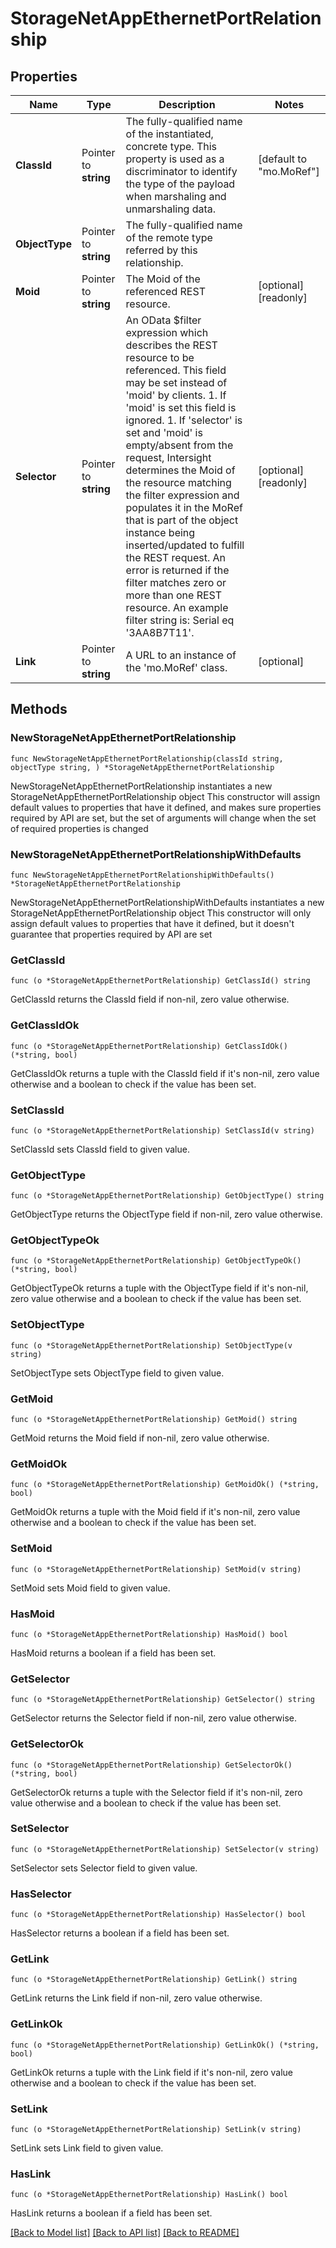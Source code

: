 # StorageNetAppEthernetPortRelationship

## Properties

Name | Type | Description | Notes
------------ | ------------- | ------------- | -------------
**ClassId** | Pointer to **string** | The fully-qualified name of the instantiated, concrete type. This property is used as a discriminator to identify the type of the payload when marshaling and unmarshaling data. | [default to "mo.MoRef"]
**ObjectType** | Pointer to **string** | The fully-qualified name of the remote type referred by this relationship. | 
**Moid** | Pointer to **string** | The Moid of the referenced REST resource. | [optional] [readonly] 
**Selector** | Pointer to **string** | An OData $filter expression which describes the REST resource to be referenced. This field may be set instead of &#39;moid&#39; by clients. 1. If &#39;moid&#39; is set this field is ignored. 1. If &#39;selector&#39; is set and &#39;moid&#39; is empty/absent from the request, Intersight determines the Moid of the resource matching the filter expression and populates it in the MoRef that is part of the object instance being inserted/updated to fulfill the REST request. An error is returned if the filter matches zero or more than one REST resource. An example filter string is: Serial eq &#39;3AA8B7T11&#39;. | [optional] [readonly] 
**Link** | Pointer to **string** | A URL to an instance of the &#39;mo.MoRef&#39; class. | [optional] 

## Methods

### NewStorageNetAppEthernetPortRelationship

`func NewStorageNetAppEthernetPortRelationship(classId string, objectType string, ) *StorageNetAppEthernetPortRelationship`

NewStorageNetAppEthernetPortRelationship instantiates a new StorageNetAppEthernetPortRelationship object
This constructor will assign default values to properties that have it defined,
and makes sure properties required by API are set, but the set of arguments
will change when the set of required properties is changed

### NewStorageNetAppEthernetPortRelationshipWithDefaults

`func NewStorageNetAppEthernetPortRelationshipWithDefaults() *StorageNetAppEthernetPortRelationship`

NewStorageNetAppEthernetPortRelationshipWithDefaults instantiates a new StorageNetAppEthernetPortRelationship object
This constructor will only assign default values to properties that have it defined,
but it doesn't guarantee that properties required by API are set

### GetClassId

`func (o *StorageNetAppEthernetPortRelationship) GetClassId() string`

GetClassId returns the ClassId field if non-nil, zero value otherwise.

### GetClassIdOk

`func (o *StorageNetAppEthernetPortRelationship) GetClassIdOk() (*string, bool)`

GetClassIdOk returns a tuple with the ClassId field if it's non-nil, zero value otherwise
and a boolean to check if the value has been set.

### SetClassId

`func (o *StorageNetAppEthernetPortRelationship) SetClassId(v string)`

SetClassId sets ClassId field to given value.


### GetObjectType

`func (o *StorageNetAppEthernetPortRelationship) GetObjectType() string`

GetObjectType returns the ObjectType field if non-nil, zero value otherwise.

### GetObjectTypeOk

`func (o *StorageNetAppEthernetPortRelationship) GetObjectTypeOk() (*string, bool)`

GetObjectTypeOk returns a tuple with the ObjectType field if it's non-nil, zero value otherwise
and a boolean to check if the value has been set.

### SetObjectType

`func (o *StorageNetAppEthernetPortRelationship) SetObjectType(v string)`

SetObjectType sets ObjectType field to given value.


### GetMoid

`func (o *StorageNetAppEthernetPortRelationship) GetMoid() string`

GetMoid returns the Moid field if non-nil, zero value otherwise.

### GetMoidOk

`func (o *StorageNetAppEthernetPortRelationship) GetMoidOk() (*string, bool)`

GetMoidOk returns a tuple with the Moid field if it's non-nil, zero value otherwise
and a boolean to check if the value has been set.

### SetMoid

`func (o *StorageNetAppEthernetPortRelationship) SetMoid(v string)`

SetMoid sets Moid field to given value.

### HasMoid

`func (o *StorageNetAppEthernetPortRelationship) HasMoid() bool`

HasMoid returns a boolean if a field has been set.

### GetSelector

`func (o *StorageNetAppEthernetPortRelationship) GetSelector() string`

GetSelector returns the Selector field if non-nil, zero value otherwise.

### GetSelectorOk

`func (o *StorageNetAppEthernetPortRelationship) GetSelectorOk() (*string, bool)`

GetSelectorOk returns a tuple with the Selector field if it's non-nil, zero value otherwise
and a boolean to check if the value has been set.

### SetSelector

`func (o *StorageNetAppEthernetPortRelationship) SetSelector(v string)`

SetSelector sets Selector field to given value.

### HasSelector

`func (o *StorageNetAppEthernetPortRelationship) HasSelector() bool`

HasSelector returns a boolean if a field has been set.

### GetLink

`func (o *StorageNetAppEthernetPortRelationship) GetLink() string`

GetLink returns the Link field if non-nil, zero value otherwise.

### GetLinkOk

`func (o *StorageNetAppEthernetPortRelationship) GetLinkOk() (*string, bool)`

GetLinkOk returns a tuple with the Link field if it's non-nil, zero value otherwise
and a boolean to check if the value has been set.

### SetLink

`func (o *StorageNetAppEthernetPortRelationship) SetLink(v string)`

SetLink sets Link field to given value.

### HasLink

`func (o *StorageNetAppEthernetPortRelationship) HasLink() bool`

HasLink returns a boolean if a field has been set.


[[Back to Model list]](../README.md#documentation-for-models) [[Back to API list]](../README.md#documentation-for-api-endpoints) [[Back to README]](../README.md)


